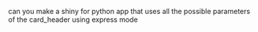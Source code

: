 can you make a shiny for python app that uses all the possible parameters of the card_header using express mode
